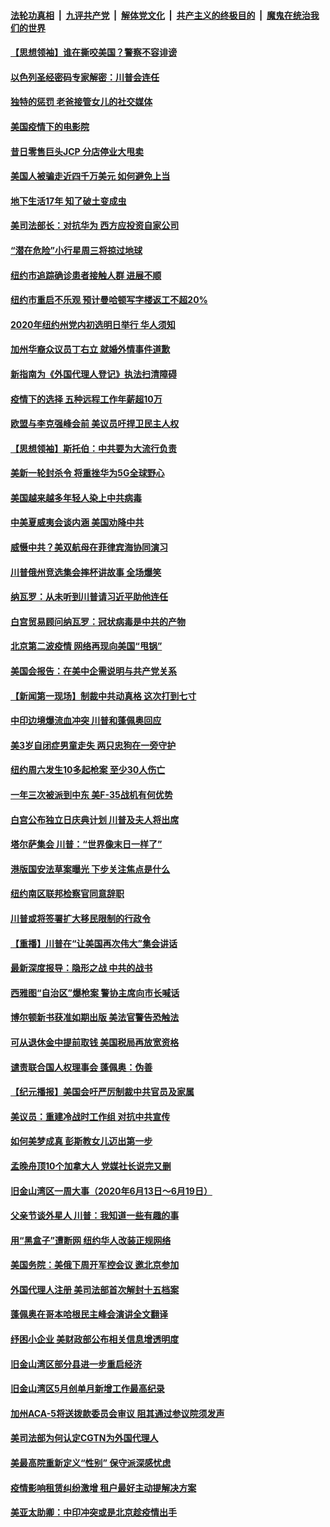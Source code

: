 

####  [法轮功真相](../../../../basic/blob/master/README.md?t=06222059) &nbsp;|&nbsp; [九评共产党](../../../../9ping.md/blob/master/README.md?t=06222059) &nbsp;|&nbsp; [解体党文化](../../../../jtdwh.md/blob/master/README.md?t=06222059)  &nbsp;|&nbsp; [共产主义的终极目的](../../../../gczydzjmd.md/blob/master/README.md?t=06222059) &nbsp;|&nbsp; [魔鬼在统治我们的世界](../../../../mgztzwmdsj.md/blob/master/README.md?t=06222059) 

#### [【思想领袖】谁在撕咬美国？警察不容诽谤](../pages/nsc412/n12201992.md?t=06222059) 

#### [以色列圣经密码专家解密：川普会连任](../pages/nsc412/n12203622.md?t=06222059) 

#### [独特的惩罚  老爸接管女儿的社交媒体](../pages/nsc412/n12202897.md?t=06222059) 

#### [美国疫情下的电影院](../pages/nsc412/n12202867.md?t=06222059) 

#### [昔日零售巨头JCP 分店停业大甩卖](../pages/nsc412/n12202922.md?t=06222059) 

#### [美国人被骗走近四千万美元 如何避免上当](../pages/nsc412/n12202930.md?t=06222059) 

#### [地下生活17年 知了破土变成虫](../pages/nsc412/n12202962.md?t=06222059) 

#### [美司法部长：对抗华为 西方应投资自家公司](../pages/nsc412/n12203386.md?t=06222059) 

#### [“潜在危险”小行星周三将掠过地球](../pages/nsc412/n12202747.md?t=06222059) 

#### [纽约市追踪确诊患者接触人群  进展不顺](../pages/nsc412/n12203018.md?t=06222059) 

#### [纽约市重启不乐观 预计曼哈顿写字楼返工不超20%](../pages/nsc412/n12203023.md?t=06222059) 

#### [2020年纽约州党内初选明日举行 华人须知](../pages/nsc412/n12203026.md?t=06222059) 

#### [加州华裔众议员丁右立    就婚外情事件道歉](../pages/nsc412/n12203179.md?t=06222059) 

#### [新指南为《外国代理人登记》执法扫清障碍](../pages/nsc412/n12203013.md?t=06222059) 

#### [疫情下的选择 五种远程工作年薪超10万](../pages/nsc412/n12190408.md?t=06222059) 

#### [欧盟与李克强峰会前 美议员吁捍卫民主人权](../pages/nsc412/n12202775.md?t=06222059) 

#### [【思想领袖】斯托伯：中共要为大流行负责](../pages/nsc412/n12115529.md?t=06222059) 

#### [美新一轮封杀令 将重挫华为5G全球野心](../pages/nsc412/n12202488.md?t=06222059) 

#### [美国越来越多年轻人染上中共病毒](../pages/nsc412/n12202590.md?t=06222059) 

#### [中美夏威夷会谈内涵 美国劝降中共](../pages/nsc412/n12202579.md?t=06222059) 

#### [威慑中共？美双航母在菲律宾海协同演习](../pages/nsc412/n12202399.md?t=06222059) 

#### [川普俄州竞选集会摔杯讲故事 全场爆笑](../pages/nsc412/n12202398.md?t=06222059) 

#### [纳瓦罗：从未听到川普请习近平助他连任](../pages/nsc412/n12202251.md?t=06222059) 

#### [白宫贸易顾问纳瓦罗：冠状病毒是中共的产物](../pages/nsc412/n12202027.md?t=06222059) 

#### [北京第二波疫情 网络再现向美国“甩锅”](../pages/nsc412/n12201996.md?t=06222059) 

#### [美国会报告：在美中企需说明与共产党关系](../pages/nsc412/n12199133.md?t=06222059) 

#### [【新闻第一现场】制裁中共动真格 这次打到七寸](../pages/nsc412/n12201730.md?t=06222059) 

#### [中印边境爆流血冲突 川普和蓬佩奥回应](../pages/nsc412/n12201068.md?t=06222059) 

#### [美3岁自闭症男童走失 两只忠狗在一旁守护](../pages/nsc412/n12201540.md?t=06222059) 

#### [纽约周六发生10多起枪案 至少30人伤亡](../pages/nsc412/n12201569.md?t=06222059) 

#### [一年三次被派到中东 美F-35战机有何优势](../pages/nsc412/n12193910.md?t=06222059) 

#### [白宫公布独立日庆典计划 川普及夫人将出席](../pages/nsc412/n12201111.md?t=06222059) 

#### [塔尔萨集会 川普：“世界像末日一样了”](../pages/nsc412/n12200981.md?t=06222059) 

#### [港版国安法草案曝光 下步关注焦点是什么](../pages/nsc412/n12200876.md?t=06222059) 

#### [纽约南区联邦检察官同意辞职](../pages/nsc412/n12200996.md?t=06222059) 

#### [川普或将签署扩大移民限制的行政令](../pages/nsc412/n12201017.md?t=06222059) 

#### [【重播】川普在“让美国再次伟大”集会讲话](../pages/nsc412/n12199351.md?t=06222059) 

#### [最新深度报导：隐形之战 中共的战书](../pages/nsc412/n12200980.md?t=06222059) 

#### [西雅图“自治区”爆枪案 警协主席向市长喊话](../pages/nsc412/n12200903.md?t=06222059) 

#### [博尔顿新书获准如期出版 美法官警告恐触法](../pages/nsc412/n12200486.md?t=06222059) 

#### [可从退休金中提前取钱  美国税局再放宽资格](../pages/nsc412/n12200725.md?t=06222059) 

#### [谴责联合国人权理事会 蓬佩奥：伪善](../pages/nsc412/n12200748.md?t=06222059) 

#### [【纪元播报】美国会吁严厉制裁中共官员及家属](../pages/nsc412/n12201402.md?t=06222059) 

#### [美议员：重建冷战时工作组 对抗中共宣传](../pages/nsc412/n12200449.md?t=06222059) 

#### [如何美梦成真 彭斯教女儿迈出第一步](../pages/nsc412/n12200401.md?t=06222059) 

#### [孟晚舟顶10个加拿大人 党媒社长说完又删](../pages/nsc412/n12200398.md?t=06222059) 

#### [旧金山湾区一周大事（2020年6月13日〜6月19日）](../pages/nsc412/n12200439.md?t=06222059) 

#### [父亲节谈外星人 川普：我知道一些有趣的事](../pages/nsc412/n12200212.md?t=06222059) 

#### [用“黑盒子”遭断网   纽约华人改装正规网络](../pages/nsc412/n12199538.md?t=06222059) 

#### [美国务院：美俄下周开军控会议 邀北京参加](../pages/nsc412/n12200097.md?t=06222059) 

#### [外国代理人注册 美司法部首次解封十五档案](../pages/nsc412/n12199547.md?t=06222059) 

#### [蓬佩奥在哥本哈根民主峰会演讲全文翻译](../pages/nsc412/n12199290.md?t=06222059) 

#### [纾困小企业 美财政部公布相关信息增透明度](../pages/nsc412/n12199644.md?t=06222059) 

#### [旧金山湾区部分县进一步重启经济](../pages/nsc412/n12199750.md?t=06222059) 

#### [旧金山湾区5月创单月新增工作最高纪录](../pages/nsc412/n12199698.md?t=06222059) 

#### [加州ACA-5将送拨款委员会审议 阻其通过参议院须发声](../pages/nsc412/n12199686.md?t=06222059) 

#### [美司法部为何认定CGTN为外国代理人](../pages/nsc412/n12199531.md?t=06222059) 

#### [美最高院重新定义“性别” 保守派深感忧虑](../pages/nsc412/n12199501.md?t=06222059) 

#### [疫情影响租赁纠纷激增  租户最好主动提解决方案](../pages/nsc412/n12199526.md?t=06222059) 

#### [美亚太助卿：中印冲突或是北京趁疫情出手](../pages/nsc412/n12198861.md?t=06222059) 

